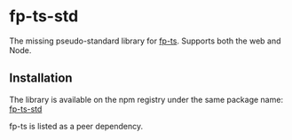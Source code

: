 # fp-ts-std

The missing pseudo-standard library for [fp-ts](https://gcanti.github.io/fp-ts/). Supports both the web and Node.

## Installation

The library is available on the npm registry under the same package name: [fp-ts-std](https://www.npmjs.com/package/fp-ts-std)

fp-ts is listed as a peer dependency.

